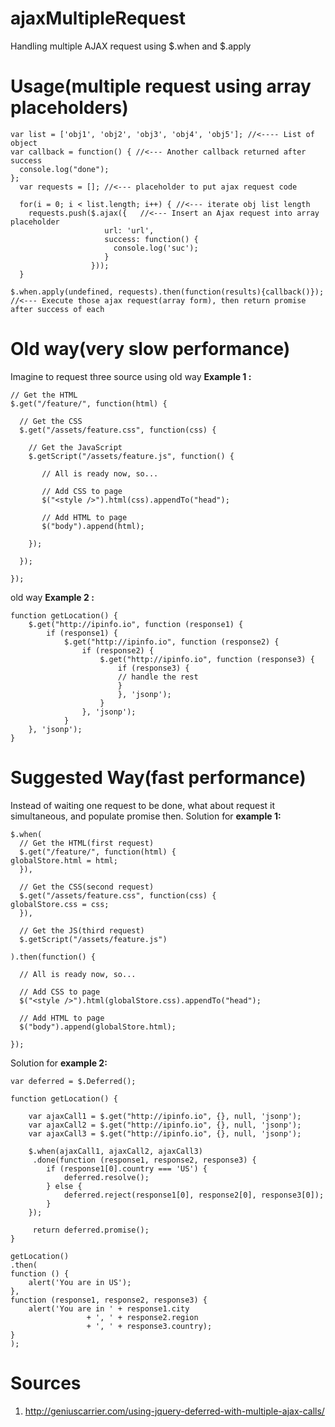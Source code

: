 # ajaxMultipleRequest
Handling multiple AJAX request using $.when and $.apply

Usage(multiple request using array placeholders)
===================================
    var list = ['obj1', 'obj2', 'obj3', 'obj4', 'obj5']; //<---- List of object 
    var callback = function() { //<--- Another callback returned after success
      console.log("done");
    };
      var requests = []; //<--- placeholder to put ajax request code
    
      for(i = 0; i < list.length; i++) { //<--- iterate obj list length
        requests.push($.ajax({   //<--- Insert an Ajax request into array placeholder
				         url: 'url',
				         success: function() {
				           console.log('suc');
                         }
                      }));
      }
    
    $.when.apply(undefined, requests).then(function(results){callback()});  
    //<--- Execute those ajax request(array form), then return promise after success of each


Old way(very slow performance)
=====================================
Imagine to request three source using old way
**Example 1 :**

    // Get the HTML
    $.get("/feature/", function(html) {
    
      // Get the CSS
      $.get("/assets/feature.css", function(css) {
    
    	// Get the JavaScript
	    $.getScript("/assets/feature.js", function() {
	    
	       // All is ready now, so...
	    
	       // Add CSS to page
	       $("<style />").html(css).appendTo("head");
	    
	       // Add HTML to page
	       $("body").append(html);
	    
	    });
    
      });
    
    });

old way **Example 2 :**

    function getLocation() {
	    $.get("http://ipinfo.io", function (response1) {
		    if (response1) {
			    $.get("http://ipinfo.io", function (response2) {
				    if (response2) {
					    $.get("http://ipinfo.io", function (response3) {
						    if (response3) {
						    // handle the rest
						    }
						    }, 'jsonp');
					    }
				    }, 'jsonp');
			    }
	    }, 'jsonp');
    }

Suggested Way(fast performance)
================================
Instead of waiting one request to be done, what about request it simultaneous, and populate promise then. 
Solution for **example 1:** 

    $.when(
      // Get the HTML(first request)
      $.get("/feature/", function(html) {
    globalStore.html = html;
      }),
    
      // Get the CSS(second request)
      $.get("/assets/feature.css", function(css) {
    globalStore.css = css;
      }),
    
      // Get the JS(third request)
      $.getScript("/assets/feature.js")
    
    ).then(function() {
    
      // All is ready now, so...
    
      // Add CSS to page
      $("<style />").html(globalStore.css).appendTo("head");
    
      // Add HTML to page
      $("body").append(globalStore.html);
    
    });

Solution for **example 2:**

    var deferred = $.Deferred();

    function getLocation() {

	    var ajaxCall1 = $.get("http://ipinfo.io", {}, null, 'jsonp');
	    var ajaxCall2 = $.get("http://ipinfo.io", {}, null, 'jsonp');
	    var ajaxCall3 = $.get("http://ipinfo.io", {}, null, 'jsonp');

	    $.when(ajaxCall1, ajaxCall2, ajaxCall3)
	     .done(function (response1, response2, response3) {
	        if (response1[0].country === 'US') {
	            deferred.resolve();
	        } else {
	            deferred.reject(response1[0], response2[0], response3[0]);
	        }
	    });
	
	     return deferred.promise();
    }

    getLocation()
    .then(
    function () {
        alert('You are in US');
    }, 
    function (response1, response2, response3) {
        alert('You are in ' + response1.city
                     + ', ' + response2.region
                     + ', ' + response3.country);
    }
    );




Sources
============
1) http://geniuscarrier.com/using-jquery-deferred-with-multiple-ajax-calls/
